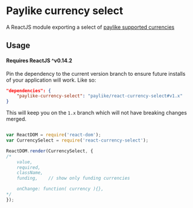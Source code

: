 # Paylike currency select

A ReactJS module exporting a select of [paylike supported currencies](https://github.com/paylike/currencies)


## Usage

#### Requires ReactJS ^v0.14.2

Pin the dependency to the current version branch to ensure future installs of
your application will work. Like so:

```json
"dependencies": {
	"paylike-currency-select": "paylike/react-currency-select#v1.x"
}
```

This will keep you on the `1.x` branch which will not have breaking changes
merged.

```js

var ReactDOM = require('react-dom');
var CurrencySelect = require('react-currency-select');

ReactDOM.render(CurrencySelect, {
/*
	value,
	required,
	className,
	funding,	// show only funding currencies

	onChange: function( currency ){},
*/
});

```

